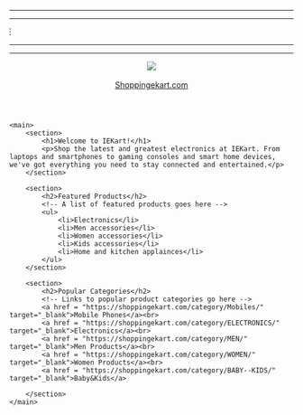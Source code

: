<!DOCTYPE html>
<html lang="en">
<head>
    <meta charset="UTF-8">
    <meta name="viewport" content="width=device-width, initial-scale=1.0">
    <meta name="description" content="Welcome to IEKart - your one-stop shop for all your electronic needs.">
    <meta name="keywords" content="IEKart, shopping, electronics">
    <meta name="author" content="Your Name">
    <title>IEKart - Home</title>
</head>
<body>
    <header>
        <!-- Site logo and navigation links go here -->
        <hr><hr><marquee direction="right">IEKARTS SHOPPING ZONE</marquee><hr><hr>
        <center><img src = "iekart.jpg"></center><br>
        <a href = "https://shoppingekart.com/" target="_blank">Shoppingekart.com</a>
    </header>
    
    <main>
        <section>
            <h1>Welcome to IEKart!</h1>
            <p>Shop the latest and greatest electronics at IEKart. From laptops and smartphones to gaming consoles and smart home devices, we've got everything you need to stay connected and entertained.</p>
        </section>
        
        <section>
            <h2>Featured Products</h2>
            <!-- A list of featured products goes here -->
            <ul>
                <li>Electronics</li>
                <li>Men accessories</li>
                <li>Women accessories</li>
                <li>Kids accessories</li>
                <li>Home and kitchen applainces</li>
            </ul>
        </section>
        
        <section>
            <h2>Popular Categories</h2>
            <!-- Links to popular product categories go here -->
            <a href = "https://shoppingekart.com/category/Mobiles/" target="_blank">Mobile Phones</a><br>
            <a href = "https://shoppingekart.com/category/ELECTRONICS/" target="_blank">Electronics</a><br>
            <a href = "https://shoppingekart.com/category/MEN/" target="_blank">Men Products</a><br>
            <a href = "https://shoppingekart.com/category/WOMEN/" target="_blank">Women Products</a><br>
            <a href = "https://shoppingekart.com/category/BABY--KIDS/" target="_blank">Baby&Kids</a>

        </section>
    </main>
</body>
</html>
